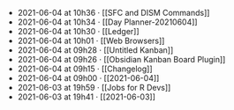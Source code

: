- 2021-06-04 at 10h36 · [[SFC and DISM Commands]]
- 2021-06-04 at 10h34 · [[Day Planner-20210604]]
- 2021-06-04 at 10h30 · [[Ledger]]
- 2021-06-04 at 10h01 · [[Web Browsers]]
- 2021-06-04 at 09h28 · [[Untitled Kanban]]
- 2021-06-04 at 09h26 · [[Obsidian Kanban Board Plugin]]
- 2021-06-04 at 09h15 · [[Changelog]]
- 2021-06-04 at 09h00 · [[2021-06-04]]
- 2021-06-03 at 19h59 · [[Jobs for R Devs]]
- 2021-06-03 at 19h41 · [[2021-06-03]]
